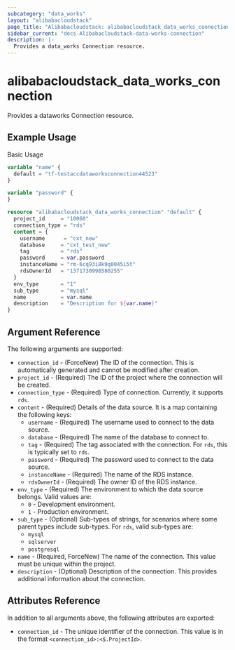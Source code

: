 ```yaml
---
subcategory: "data_works"
layout: "alibabacloudstack"
page_title: "Alibabacloudstack: alibabacloudstack_data_works_connection"
sidebar_current: "docs-Alibabacloudstack-data-works-connection"
description: |- 
  Provides a data_works Connection resource.
---
```


# alibabacloudstack_data_works_connection

Provides a dataworks Connection resource.

## Example Usage

Basic Usage

```terraform
variable "name" {
  default = "tf-testaccdataworksconnection44523"
}

variable "password" {
}

resource "alibabacloudstack_data_works_connection" "default" {
  project_id     = "10060"
  connection_type = "rds"
  content = {
    username      = "cxt_new"
    database     = "cxt_test_new"
    tag          = "rds"
    password     = var.password
    instanceName = "rm-6cq93i8k9q0045i5t"
    rdsOwnerId   = "1371730998580255"
  }
  env_type       = "1"
  sub_type       = "mysql"
  name           = var.name
  description    = "Description for ${var.name}"
}
```

## Argument Reference

The following arguments are supported:

* `connection_id` - (ForceNew) The ID of the connection. This is automatically generated and cannot be modified after creation.
* `project_id` - (Required) The ID of the project where the connection will be created.
* `connection_type` - (Required) Type of connection. Currently, it supports `rds`.
* `content` - (Required) Details of the data source. It is a map containing the following keys:
  * `username` - (Required) The username used to connect to the data source.
  * `database` - (Required) The name of the database to connect to.
  * `tag` - (Required) The tag associated with the connection. For `rds`, this is typically set to `rds`.
  * `password` - (Required) The password used to connect to the data source.
  * `instanceName` - (Required) The name of the RDS instance.
  * `rdsOwnerId` - (Required) The owner ID of the RDS instance.
* `env_type` - (Required) The environment to which the data source belongs. Valid values are:
  * `0` - Development environment.
  * `1` - Production environment.
* `sub_type` - (Optional) Sub-types of strings, for scenarios where some parent types include sub-types. For `rds`, valid sub-types are:
  * `mysql`
  * `sqlserver`
  * `postgresql`
* `name` - (Required, ForceNew) The name of the connection. This value must be unique within the project.
* `description` - (Optional) Description of the connection. This provides additional information about the connection.

## Attributes Reference

In addition to all arguments above, the following attributes are exported:

* `connection_id` - The unique identifier of the connection. This value is in the format `<connection_id>:<$.ProjectId>`.